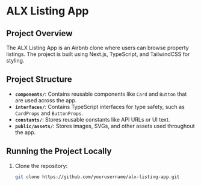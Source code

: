 # ALX Listing App

## Project Overview

The ALX Listing App is an Airbnb clone where users can browse property listings. The project is built using Next.js, TypeScript, and TailwindCSS for styling.

## Project Structure

- **`components/`**: Contains reusable components like `Card` and `Button` that are used across the app.
- **`interfaces/`**: Contains TypeScript interfaces for type safety, such as `CardProps` and `ButtonProps`.
- **`constants/`**: Stores reusable constants like API URLs or UI text.
- **`public/assets/`**: Stores images, SVGs, and other assets used throughout the app.

## Running the Project Locally

1. Clone the repository:
   ```bash
   git clone https://github.com/yourusername/alx-listing-app.git
   ```
